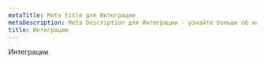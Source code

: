 ```yaml
---
metaTitle: Meta title для Интеграции
metaDescription: Meta Description для Интеграции - узнайте больше об интеграциях и их преимуществах
title: Интеграции
---
```

Интеграции